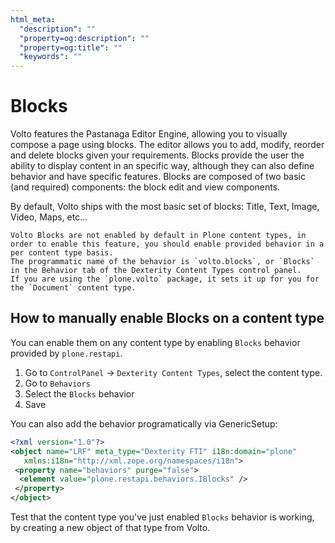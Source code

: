 ```yaml
---
html_meta:
  "description": ""
  "property=og:description": ""
  "property=og:title": ""
  "keywords": ""
---
```


# Blocks

Volto features the Pastanaga Editor Engine, allowing you to visually compose a page using blocks.
The editor allows you to add, modify, reorder and delete blocks given your requirements.
Blocks provide the user the ability to display content in an specific way, although they can also define behavior and have specific features.
Blocks are composed of two basic (and required) components: the block edit and view components.

By default, Volto ships with the most basic set of blocks: Title, Text, Image, Video, Maps, etc...

```{note}
Volto Blocks are not enabled by default in Plone content types, in order to enable this feature, you should enable provided behavior in a per content type basis.
The programmatic name of the behavior is `volto.blocks`, or `Blocks` in the Behavior tab of the Dexterity Content Types control panel.
If you are using the `plone.volto` package, it sets it up for you for the `Document` content type.
```

## How to manually enable Blocks on a content type

You can enable them on any content type by enabling `Blocks` behavior provided by `plone.restapi`.

1. Go to `ControlPanel` -> `Dexterity Content Types`, select the content type.
2. Go to `Behaviors`
3. Select the `Blocks` behavior
4. Save

You can also add the behavior programatically via GenericSetup:

```xml
<?xml version="1.0"?>
<object name="LRF" meta_type="Dexterity FTI" i18n:domain="plone"
   xmlns:i18n="http://xml.zope.org/namespaces/i18n">
 <property name="behaviors" purge="false">
  <element value="plone.restapi.behaviors.IBlocks" />
 </property>
</object>
```

Test that the content type you've just enabled `Blocks` behavior is working, by creating a new object of that type from Volto.
